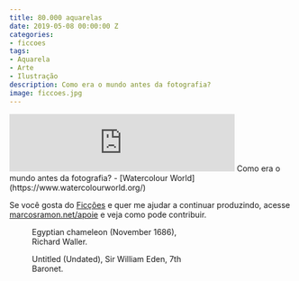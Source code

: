 ```yaml
---
title: 80.000 aquarelas
date: 2019-05-08 00:00:00 Z
categories:
- ficcoes
tags:
- Aquarela
- Arte
- Ilustração
description: Como era o mundo antes da fotografia?
image: ficcoes.jpg
---
```


<iframe src="https://anchor.fm/podcastficcoes/embed/episodes/80-000-aquarelas-e3vbbr" height="102px" width="400px" frameborder="0" scrolling="no"></iframe>
Como era o mundo antes da fotografia?
 - [Watercolour World](https://www.watercolourworld.org/)
 
Se você gosta do [Ficções](https://marcosramon.net/ficcoes/) e quer me ajudar a continuar produzindo, acesse [marcosramon.net/apoie](https://marcosramon.net/apoie/) e veja como pode contribuir. 
 
<figure style="width: 300px" class="align-left">
  <img src="{{ site.url }}{{ site.baseurl }}/assets/images/Egyptian_chameleon.jpg" alt="">
  <figcaption>Egyptian chameleon (November 1686), Richard Waller.</figcaption>
</figure>

<figure style="width: 300px" class="align-left">
  <img src="{{ site.url }}{{ site.baseurl }}/assets/images/Untitled.jpg" alt="">
  <figcaption>Untitled (Undated), Sir William Eden, 7th Baronet.</figcaption>
</figure>
